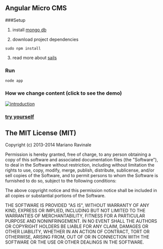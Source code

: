 ## Angular Micro CMS

###Setup

1. install [mongo db](http://docs.mongodb.org/manual/installation/)

2. download project dependencies
```
sudo npm install 
```

3. read more about [sails](http://sailsjs.org)



### Run
```
node app
```


### How we change content (click to see the demo)

[![introduction](http://content.screencast.com/users/mravinales/folders/Jing/media/03f2a2e3-2725-4492-ba8f-09a7c33c38d3/2014-04-04_0731.png)](https://www.youtube.com/watch?v=vjYX2OJ2sMs)



### [try yourself](http://heracles-app.herokuapp.com/)



## The MIT License (MIT)

Copyright (c) 2013-2014 Mariano Ravinale

Permission is hereby granted, free of charge, to any person obtaining a copy of
this software and associated documentation files (the "Software"), to deal in
the Software without restriction, including without limitation the rights to
use, copy, modify, merge, publish, distribute, sublicense, and/or sell copies of
the Software, and to permit persons to whom the Software is furnished to do so,
subject to the following conditions:

The above copyright notice and this permission notice shall be included in all
copies or substantial portions of the Software.

THE SOFTWARE IS PROVIDED "AS IS", WITHOUT WARRANTY OF ANY KIND, EXPRESS OR
IMPLIED, INCLUDING BUT NOT LIMITED TO THE WARRANTIES OF MERCHANTABILITY, FITNESS
FOR A PARTICULAR PURPOSE AND NONINFRINGEMENT. IN NO EVENT SHALL THE AUTHORS OR
COPYRIGHT HOLDERS BE LIABLE FOR ANY CLAIM, DAMAGES OR OTHER LIABILITY, WHETHER
IN AN ACTION OF CONTRACT, TORT OR OTHERWISE, ARISING FROM, OUT OF OR IN
CONNECTION WITH THE SOFTWARE OR THE USE OR OTHER DEALINGS IN THE SOFTWARE.
